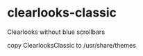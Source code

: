 # clearlooks-classic
Clearlooks without blue scrollbars

copy ClearlooksClassic to /usr/share/themes

